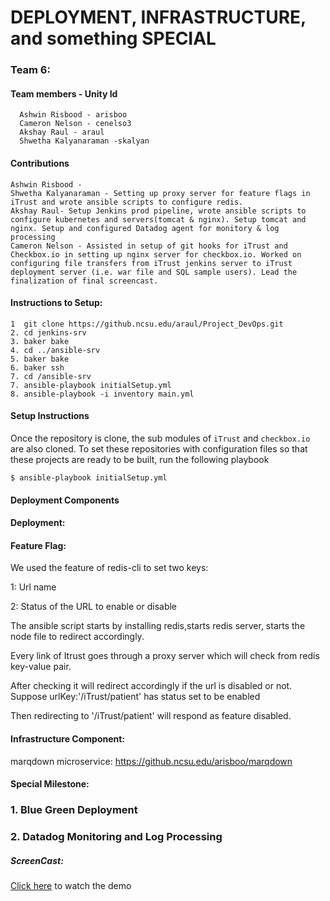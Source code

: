 # DEPLOYMENT, INFRASTRUCTURE, and something SPECIAL
### Team 6: 
#### Team members - Unity Id
      Ashwin Risbood - arisboo
      Cameron Nelson - cenelso3
      Akshay Raul - araul
      Shwetha Kalyanaraman -skalyan
#### Contributions
    Ashwin Risbood - 
    Shwetha Kalyanaraman - Setting up proxy server for feature flags in iTrust and wrote ansible scripts to configure redis.
    Akshay Raul- Setup Jenkins prod pipeline, wrote ansible scripts to configure kubernetes and servers(tomcat & nginx). Setup tomcat and nginx. Setup and configured Datadog agent for monitory & log processing
    Cameron Nelson - Assisted in setup of git hooks for iTrust and Checkbox.io in setting up nginx server for checkbox.io. Worked on configuring file transfers from iTrust jenkins server to iTrust deployment server (i.e. war file and SQL sample users). Lead the finalization of final screencast. 

#### Instructions to Setup:
```
1  git clone https://github.ncsu.edu/araul/Project_DevOps.git
2. cd jenkins-srv
3. baker bake
4. cd ../ansible-srv
5. baker bake
6. baker ssh
7. cd /ansible-srv
7. ansible-playbook initialSetup.yml 
8. ansible-playbook -i inventory main.yml
```

#### Setup Instructions

Once the repository is clone, the sub modules of `iTrust` and `checkbox.io` are also cloned. To set these repositories with configuration files so that these projects are ready to be built, run the following playbook
```
$ ansible-playbook initialSetup.yml
```
#### Deployment Components
#### Deployment:

#### Feature Flag:
We used the feature of redis-cli to set two keys: 

1: Url name

2: Status of the URL to enable or disable

The ansible script starts by installing redis,starts redis server, starts the node file to redirect accordingly.

Every link of Itrust goes through a proxy server which will check from redis key-value pair.

After checking it will redirect accordingly if the url is disabled or not.
Suppose urlKey:'/iTrust/patient' has status set to be enabled

Then redirecting to '/iTrust/patient' will respond as feature disabled.


#### Infrastructure Component:
marqdown microservice: https://github.ncsu.edu/arisboo/marqdown
#### Special Milestone:

### 1. Blue Green Deployment
### 2. Datadog Monitoring and Log Processing




##### ScreenCast:
[Click here](https://goo.gl/hKqmh4) to watch the demo
